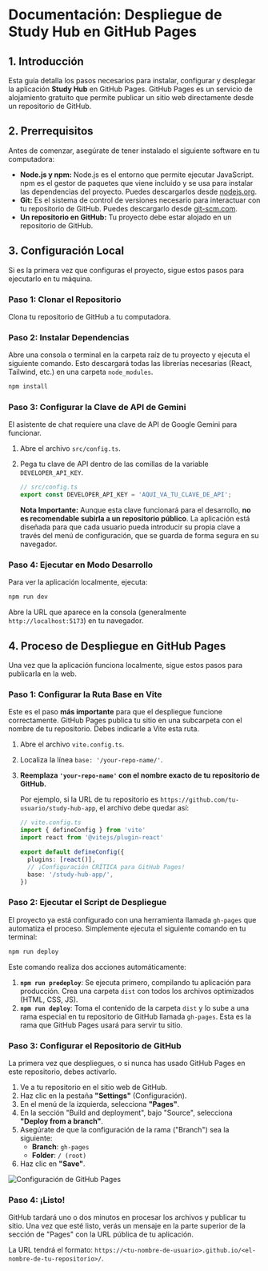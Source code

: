 # Documentación: Despliegue de Study Hub en GitHub Pages

## 1. Introducción

Esta guía detalla los pasos necesarios para instalar, configurar y desplegar la aplicación **Study Hub** en GitHub Pages. GitHub Pages es un servicio de alojamiento gratuito que permite publicar un sitio web directamente desde un repositorio de GitHub.

## 2. Prerrequisitos

Antes de comenzar, asegúrate de tener instalado el siguiente software en tu computadora:

*   **Node.js y npm:** Node.js es el entorno que permite ejecutar JavaScript. npm es el gestor de paquetes que viene incluido y se usa para instalar las dependencias del proyecto. Puedes descargarlos desde [nodejs.org](https://nodejs.org/).
*   **Git:** Es el sistema de control de versiones necesario para interactuar con tu repositorio de GitHub. Puedes descargarlo desde [git-scm.com](https://git-scm.com/).
*   **Un repositorio en GitHub:** Tu proyecto debe estar alojado en un repositorio de GitHub.

## 3. Configuración Local

Si es la primera vez que configuras el proyecto, sigue estos pasos para ejecutarlo en tu máquina.

### Paso 1: Clonar el Repositorio

Clona tu repositorio de GitHub a tu computadora.

### Paso 2: Instalar Dependencias

Abre una consola o terminal en la carpeta raíz de tu proyecto y ejecuta el siguiente comando. Esto descargará todas las librerías necesarias (React, Tailwind, etc.) en una carpeta `node_modules`.

```bash
npm install
```

### Paso 3: Configurar la Clave de API de Gemini

El asistente de chat requiere una clave de API de Google Gemini para funcionar.

1.  Abre el archivo `src/config.ts`.
2.  Pega tu clave de API dentro de las comillas de la variable `DEVELOPER_API_KEY`.

    ```typescript
    // src/config.ts
    export const DEVELOPER_API_KEY = 'AQUI_VA_TU_CLAVE_DE_API';
    ```

    **Nota Importante:** Aunque esta clave funcionará para el desarrollo, **no es recomendable subirla a un repositorio público**. La aplicación está diseñada para que cada usuario pueda introducir su propia clave a través del menú de configuración, que se guarda de forma segura en su navegador.

### Paso 4: Ejecutar en Modo Desarrollo

Para ver la aplicación localmente, ejecuta:

```bash
npm run dev
```

Abre la URL que aparece en la consola (generalmente `http://localhost:5173`) en tu navegador.

## 4. Proceso de Despliegue en GitHub Pages

Una vez que la aplicación funciona localmente, sigue estos pasos para publicarla en la web.

### Paso 1: Configurar la Ruta Base en Vite

Este es el paso **más importante** para que el despliegue funcione correctamente. GitHub Pages publica tu sitio en una subcarpeta con el nombre de tu repositorio. Debes indicarle a Vite esta ruta.

1.  Abre el archivo `vite.config.ts`.
2.  Localiza la línea `base: '/your-repo-name/'`.
3.  **Reemplaza `'your-repo-name'` con el nombre exacto de tu repositorio de GitHub.**

    Por ejemplo, si la URL de tu repositorio es `https://github.com/tu-usuario/study-hub-app`, el archivo debe quedar así:

    ```typescript
    // vite.config.ts
    import { defineConfig } from 'vite'
    import react from '@vitejs/plugin-react'

    export default defineConfig({
      plugins: [react()],
      // ¡Configuración CRÍTICA para GitHub Pages!
      base: '/study-hub-app/',
    })
    ```

### Paso 2: Ejecutar el Script de Despliegue

El proyecto ya está configurado con una herramienta llamada `gh-pages` que automatiza el proceso. Simplemente ejecuta el siguiente comando en tu terminal:

```bash
npm run deploy
```

Este comando realiza dos acciones automáticamente:

1.  **`npm run predeploy`**: Se ejecuta primero, compilando tu aplicación para producción. Crea una carpeta `dist` con todos los archivos optimizados (HTML, CSS, JS).
2.  **`npm run deploy`**: Toma el contenido de la carpeta `dist` y lo sube a una rama especial en tu repositorio de GitHub llamada `gh-pages`. Esta es la rama que GitHub Pages usará para servir tu sitio.

### Paso 3: Configurar el Repositorio de GitHub

La primera vez que despliegues, o si nunca has usado GitHub Pages en este repositorio, debes activarlo.

1.  Ve a tu repositorio en el sitio web de GitHub.
2.  Haz clic en la pestaña **"Settings"** (Configuración).
3.  En el menú de la izquierda, selecciona **"Pages"**.
4.  En la sección "Build and deployment", bajo "Source", selecciona **"Deploy from a branch"**.
5.  Asegúrate de que la configuración de la rama ("Branch") sea la siguiente:
    *   **Branch**: `gh-pages`
    *   **Folder**: `/ (root)`
6.  Haz clic en **"Save"**.

![Configuración de GitHub Pages](https://docs.github.com/assets/cb-132715/images/help/pages/deploy-from-branch-gh-pages-folder-root.png)

### Paso 4: ¡Listo!

GitHub tardará uno o dos minutos en procesar los archivos y publicar tu sitio. Una vez que esté listo, verás un mensaje en la parte superior de la sección de "Pages" con la URL pública de tu aplicación.

La URL tendrá el formato: `https://<tu-nombre-de-usuario>.github.io/<el-nombre-de-tu-repositorio>/`.
